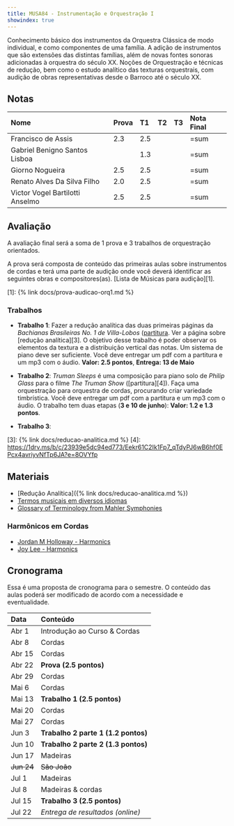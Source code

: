 ```yaml
---
title: MUSA84 - Instrumentação e Orquestração I
showindex: true
---
```


Conhecimento básico dos instrumentos da Orquestra Clássica de modo individual, e
como componentes de uma família. A adição de instrumentos que são extensões das
distintas famílias, além de novas fontes sonoras adicionadas à orquestra do
século XX. Noções de Orquestração e técnicas de redução, bem como o estudo
analítico das texturas orquestrais, com audição de obras representativas desde o
Barroco até o século XX.

## Notas

| Nome                            | Prova | T1  | T2 | T3 | Nota Final |
|:--------------------------------|:------|:----|:---|:---|:-----------|
| Francisco de Assis              | 2.3   | 2.5 |    |    | =sum       |
| Gabriel Benigno Santos Lisboa   |       | 1.3 |    |    | =sum       |
| Giorno Nogueira                 | 2.5   | 2.5 |    |    | =sum       |
| Renato Alves Da Silva Filho     | 2.0   | 2.5 |    |    | =sum       |
| Victor Vogel Bartilotti Anselmo | 2.5   | 2.5 |    |    | =sum       |


## Avaliação

A avaliação final será a soma de 1 prova e 3 trabalhos de orquestração orientados.

A prova será composta de conteúdo das primeiras aulas sobre instrumentos de
cordas e terá uma parte de audição onde você deverá identificar as seguintes
obras e compositores(as). [Lista de Músicas para audição][1].

[1]: {% link docs/prova-audicao-orq1.md %}

### Trabalhos

- **Trabalho 1**: Fazer a redução analítica das duas primeiras páginas da *Bachianas Brasileiras  No. 1 de Villa-Lobos* ([partitura][2]. Ver a página sobre [redução analítica][3]. O objetivo desse trabalho é poder observar os elementos da textura e a distribuição vertical das notas. Um sistema de piano deve ser suficiente. Você deve entregar um pdf com a partitura e um mp3 com o áudio. **Valor: 2.5 pontos**, **Entrega: 13 de Maio**

- **Trabalho 2**: *Truman Sleeps* é uma composição para piano solo de *Philip Glass* para o filme *The Truman Show* ([partitura][4]). Faça uma orquestração para orquestra de cordas, procurando criar variedade timbrística. Você deve entregar um pdf com a partitura e um mp3 com o áudio. O trabalho tem duas etapas (**3 e 10 de junho**): **Valor: 1.2 e 1.3 pontos**.

- **Trabalho 3**:

[2]: https://1drv.ms/b/c/23939e5dc94ed773/Ea_0--HIBhROiESXEomUQx8BvBpc03M-KFyJt6pjRSCo8Q?e=lSDFa3
[3]: {% link docs/reducao-analitica.md %}
[4]: https://1drv.ms/b/c/23939e5dc94ed773/Eekr61C2Ik1Fp7_qTdyPJ6wB6hf0EPcx4avriyvNfTp6JA?e=8OVYfp


## Materiais

- [Redução Analítica]({% link docs/reducao-analitica.md %})
- [Termos musicais em diversos idiomas](https://web.library.yale.edu/cataloging/music/instname)
- [Glossary of Terminology from Mahler Symphonies](https://www.orchestralibrary.com/reftables/mahler2gloss.html)


### Harmônicos em Cordas

- [Jordan M Holloway - Harmonics](https://www.youtube.com/watch?v=26sHBw0oAyE)
- [Joy Lee - Harmonics](https://www.youtube.com/watch?v=IOk2JR6Ic50)


## Cronograma

Essa é uma proposta de cronograma para o semestre. O conteúdo das aulas poderá
ser modificado de acordo com a necessidade e eventualidade.


| Data       | Conteúdo                            |
|:-----------|:------------------------------------|
| Abr 1      | Introdução ao Curso & Cordas        |
| Abr 8      | Cordas                              |
| Abr 15     | Cordas                              |
| Abr 22     | **Prova (2.5 pontos)**              |
| Abr 29     | Cordas                              |
| Mai 6      | Cordas                              |
| Mai 13     | **Trabalho 1 (2.5 pontos)**         |
| Mai 20     | Cordas                              |
| Mai 27     | Cordas                              |
| Jun 3      | **Trabalho 2 parte 1 (1.2 pontos)** |
| Jun 10     | **Trabalho 2 parte 2 (1.3 pontos)** |
| Jun 17     | Madeiras                            |
| ~~Jun 24~~ | ~~São João~~                        |
| Jul 1      | Madeiras                            |
| Jul 8      | Madeiras & cordas                   |
| Jul 15     | **Trabalho 3 (2.5 pontos)**         |
| Jul 22     | *Entrega de resultados (online)*    |
